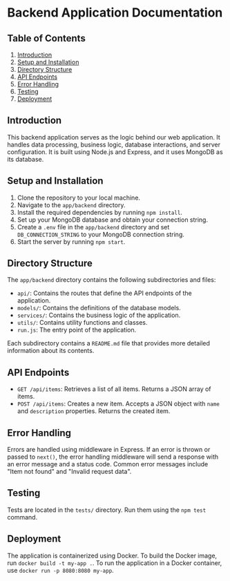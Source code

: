 # Backend Application Documentation

## Table of Contents
1. [Introduction](#introduction)
2. [Setup and Installation](#setup-and-installation)
3. [Directory Structure](#directory-structure)
4. [API Endpoints](#api-endpoints)
5. [Error Handling](#error-handling)
6. [Testing](#testing)
7. [Deployment](#deployment)

## Introduction
This backend application serves as the logic behind our web application. It handles data processing, business logic, database interactions, and server configuration. It is built using Node.js and Express, and it uses MongoDB as its database.

## Setup and Installation
1. Clone the repository to your local machine.
2. Navigate to the `app/backend` directory.
3. Install the required dependencies by running `npm install`.
4. Set up your MongoDB database and obtain your connection string.
5. Create a `.env` file in the `app/backend` directory and set `DB_CONNECTION_STRING` to your MongoDB connection string.
6. Start the server by running `npm start`.

## Directory Structure
The `app/backend` directory contains the following subdirectories and files:

- `api/`: Contains the routes that define the API endpoints of the application.
- `models/`: Contains the definitions of the database models.
- `services/`: Contains the business logic of the application.
- `utils/`: Contains utility functions and classes.
- `run.js`: The entry point of the application.

Each subdirectory contains a `README.md` file that provides more detailed information about its contents.

## API Endpoints
- `GET /api/items`: Retrieves a list of all items. Returns a JSON array of items.
- `POST /api/items`: Creates a new item. Accepts a JSON object with `name` and `description` properties. Returns the created item.

## Error Handling
Errors are handled using middleware in Express. If an error is thrown or passed to `next()`, the error handling middleware will send a response with an error message and a status code. Common error messages include "Item not found" and "Invalid request data".

## Testing
Tests are located in the `tests/` directory. Run them using the `npm test` command.

## Deployment
The application is containerized using Docker. To build the Docker image, run `docker build -t my-app .`. To run the application in a Docker container, use `docker run -p 8080:8080 my-app`.
